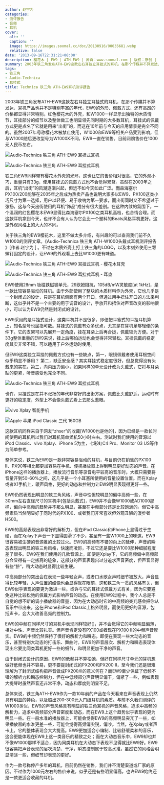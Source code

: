 ```yaml
---
author: 赵宇为
categories:
- 测评报告
- 音频
- 耳机
cover:
  alt: ''
  caption: ''
  image: https://images.soomal.cc/doc/20130916/00035681.webp
  relative: false
date: '2013-09-16T22:31:21+08:00'
description: 樱花木 | EW9 | ATH-EW9 | 源自：www.soomal.com | 版权：原创 |  平均/总评分：09.08/227
summary: 2003年铁三角发布ATH-EW9这款左右耳独立耳挂式的耳机，在那个传媒并不算发达、耳机产品也并不是特别丰富的年代，EW9的外形、佩戴方式、还有高昂的价格都显得非常特别。红色樱花木的外壳，和W1000一样显示出独特的木质情节，耳挂部分的细节以及整体做工也明显领先同时期的大多数耳机，耳挂式的佩戴方式更是点名了它就是用来“出街”的……
tags:
- 铁三角
- Audio-Technica
- 耳挂式
title: Technica 铁三角 ATH-EW9耳机测评报告
---
```


2003年铁三角发布ATH-EW9这款左右耳独立耳挂式的耳机，在那个传媒并不算发达、耳机产品也并不是特别丰富的年代，EW9的外形、佩戴方式、还有高昂的价格都显得非常特别。红色樱花木的外壳，和W1000一样显示出独特的木质情节，耳挂部分的细节以及整体做工也明显领先同时期的大多数耳机，耳挂式的佩戴方式更是点名了它就是用来“出街”的，而这在10年前与今天的应用情景是完全不同的。虽然2007年号称樱花木被禁止使用，W1000和EW9等相关产品受到影响，但与W1000随后更改型号为W1000X不同，EW9一直在销售，目前网购售价在1000元人民币左右。



![Audio-Technica 铁三角 ATH-EW9 耳挂式耳机](https://images.soomal.cc/doc/20130820/00034767_01.webp)



![Audio-Technica 铁三角 ATH-EW9 耳挂式耳机](https://images.soomal.cc/doc/20130820/00034768_01.webp)



铁三角EW9同样带有樱花木外壳的光环，这也让它的售价相对很高，它的外观小巧，重量只有33g，使用耳挂式的佩戴方式也不会觉得累赘。虽然在2003年之后，耳机“出街”的风潮逐渐兴起，但远不如今天如此广泛。而森海塞尔PX100/200能够在2005年之后成为热卖产品也说明大家多以EW9、PX100这类小巧尺寸为第一选择，用户以轻便、易于收纳为第一要求，而出街同时又不希望过于张扬，这与今天出街使用的耳机“饰品”成分有很大差别。在这种内敛的氛围下，一个温润的红色樱花木EW9显得比森海塞尔PX100之类耳机高档，也合情合理。而这款耳机拿到今天，也许不会有人认为它会比一个塑料的Beats风格耳机更好。这是外观风格上的大大的不同。



关于铁三角的EW9樱花木，这里不做太多介绍，有兴趣的可以查阅我们前不久W1000的测评文章。《Audio-Technica 铁三角 ATH-W1000头戴式耳机测评报告 》[作者:赵宇为 ]
 。不过在木质外壳上打上铁三角的LOGO，以及木刻外使用三颗螺钉固定的设计，让EW9的外观看上去比W1000更有味道。



![Audio-Technica 铁三角 ATH-EW9 耳挂式耳机 - 樱花木耳壳](https://images.soomal.cc/doc/20130820/00034772_01.webp)



![Audio-Technica 铁三角 ATH-EW9 耳挂式耳机 - 耳垫](https://images.soomal.cc/doc/20130820/00034773_01.webp)



EW9使用28mm 钕磁铁磁钢单元，29欧姆阻抗，105dB/mW灵敏度[at 1kHz]，是一款比较容易驱动的耳机。由于外部使用了整块的木质材料作为外壳，它也几乎是一个封闭式的设计，只是在耳机侧面有两个开口，但通过用手捂住开口的方法来判断，这似乎并不是一个主要的用于调音的设计，手放开和捂住对声音改变的影响很小，可以认为EW9仍然是封闭式的设计。



EW9采用的是耳挂式设计，这类耳机并不是很多，即便把耳塞式的耳挂耳机算上，知名型号也屈指可数。耳挂式的佩戴有众多优点，尤其是在耳机足够轻便的条件下。它的支架可以先展开一定角度，挂在耳朵上后再合拢，佩戴较为方便。对于33g整体重量的EW9来说，挂上后哪怕运动也会觉得非常轻松。耳挂佩戴的稳定度其实非常不错，可以适用于户外运动时使用。



但EW9这类独立耳挂的佩戴方式也有一些缺点，第一，眼镜佩戴者使用耳根空间似乎稍显不够用？
第二，缺乏安全感？其实耳挂式稳定度很好，但总觉得没有头戴来的实在。第三，向内压力偏小，如果同样的单元设计改为头戴式，它将与耳朵贴的更紧，听音感受也完全不同。



![Audio-Technica 铁三角 ATH-EW9 耳挂式耳机](https://images.soomal.cc/doc/20130820/00034751.webp)



也许，耳挂式是在并不张扬的年代非常好的出街方案，佩戴比头戴舒适，运动时有更好的稳定度，外型上不会像头戴式看上去那么惹眼。



![vivo Xplay 智能手机](https://images.soomal.cc/doc/20130523/00031194_01.webp)



![Apple 苹果 iPod Classic 三代 160GB](https://images.soomal.cc/doc/20130302/00028044_01.webp)



这款耳机同样来自于网友“zhser”的收藏[W1000也是他的]，因为已经是一款长时间使用的耳机所以我们对耳机简单煲机50小时左右。测试时我们使用的音源以iPod Classic、vivo Xplay、iPhone 5为主，七彩虹C4 Pro、Monitor 03 US等作为简单参考。



整体来说，铁三角EW9是一款非常容易驱动的耳机，与目前仍在销售的PX100 II、PX90等相比都更加容易在手机、便携播放器上得到明显更好动态的声音。在iPhone这样的播放器上，播放流行音乐等录音电平较高的音乐时，大概只需要将音量开到50-60%之间，这几乎是一个小耳塞所使用的音量设置位置。而在Xplay或者X1手机上，暖声风格，更好的动态和控制力让EW9明显表现得更好一些。



EW9仍然表现出明显的铁三角风格，声音中性但较明显的偏中高频一些，在30mm左右直径尺寸的耳机中[包括头戴式]，EW9并不会像W1000或AD1000那样，偏向中高频的趋势并不那么明显，甚至在中频部分还是比较饱满的。但它中高频素质当然明显好于同时代的PX100、或者我们非常喜欢但外观丑陋的漫步者H500。



EW9的高频表现出非常好的解析力，但在iPod Classic和iPhone上显得过于生硬，而在Xplay下声音一下显得圆滑了不少，甚至有一些W1000上的味道。EW9很容易被生硬的音源推的比较过火。EW9的高频有不错的向上的延伸，声音的瞬态表现出明显的铁三角风格，快速而凌厉，不过它还是要比W1000那种细腻程度差了很多。EW9在我们使用的几款音源上，即便是Xplay下，它的高频偏中高频部分会显得有一定拔高的迹象，这部分的声音表现出过分追求声音密度，但声音显得有些“挤”，稍大动态时显得比较生硬。



中高频部分的突出会在表现一些年轻女声，或者口水歌女声时细节被放大，声音显得比较年轻，人声位置的结像也会显得就在眼前，这和铁三角一贯的风格有关，但EW9似乎表现的要更为激进一些。或许与它的耳挂式佩戴方式有关，因为它要避免这种比较松弛的佩戴方式影响声音的动态。在使用EW9过程中，我个人总是不自觉的想不断的调小播放器的音量，因为在大动态时它的中高频的突兀感会把你从音乐中带出来。这在iPhone和iPod Classic上格外明显，而使用更好的音源，包括声卡，会大大改善高频的控制力。



EW9的中频在同样尺寸的耳机中表现同样较好[]，并不会觉得它的中频明显偏薄，相对中性、声音比较扎实。但声音肯定没有PX100或者现在PX100 II的中频声音厚实。EW9的中频仍然保持了很好的解析力和瞬态。即便在表现一些大动态的音乐，甚至特别大动态的打击乐、舞曲时，EW9的声音层次、解析力和瞬态表现体现出它要比同类耳机更好一些的细节，和明显更加干净的声音。



由于封闭式设计的原因，EW9的低频并不算松弛，但好在同样尺寸单元的耳机想做好低频也并不容易，更不要提封闭式的PX200和PX200 II，至今我们还是很难理解为了封闭式结构把声音做成PX200/II的意义何在？而EW9至少保证了低频不错的解析力和瞬态控制力，但在中低频部分声音明显偏干，偏紧了一些，例如表现大提琴时虽然声音还非常干净，动态和厚度则明显不足。



总体来说，铁三角ATH-EW9作为一款10年前的产品在今天看来在声音表现上仍然具有明显的特色，以及超出200-300元入门级耳机的素质。与前不久我们测评的W1000类似，EW9的声音风格具有明显的铁三角耳机的声音风格，追求中高频的解析力，追求中高频部分声音密度和动态，而在EW9上这个趋势似乎表现的更为明显一些。在一般水准的播放器上，可能会觉得EW9的高频明显突兀了一些，如果播放器的水准更差一些，可能会觉得高频偏尖锐，偏吵。当然，在Xplay或者声卡上，它的整体表现会大大提高。EW9更加适合小编制、比较舒缓柔和的音乐，这会更能体现在EW9上这一类音乐的精致之处；而在大动态音乐中，EW9却也并不像W1000那样不适合，因为同类耳机在大动态下表现不见得就比EW9好。EW9很容易把声音表现的层次清楚、干净，瞬态控制属于较高水准，虽然它的风格会明显清淡一些，但细节却表现的更好。



作为一款号称停产多年的耳机，目前仍然在销售，我们并不清楚渠道或厂家的原因。不过作为1000元左右的售价来说，似乎还是有些明显偏高，也许EW9始终还是一款更适合收藏的耳机。